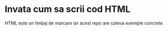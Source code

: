 # Invata cum sa scrii cod HTML

HTML este un limbaj de marcare iar acest repo are cateva exemple concrete

